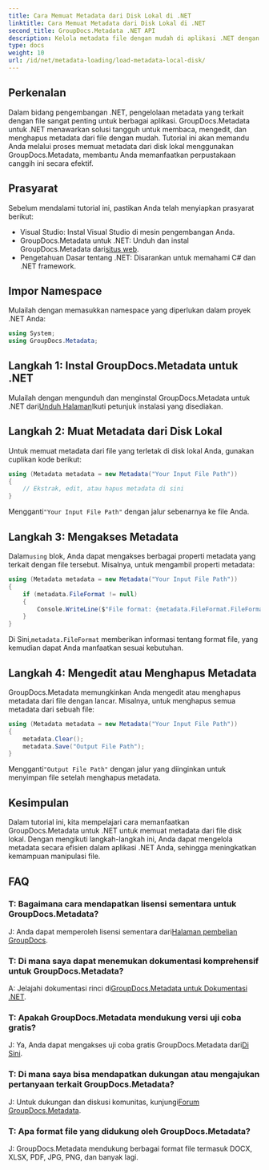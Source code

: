 ```yaml
---
title: Cara Memuat Metadata dari Disk Lokal di .NET
linktitle: Cara Memuat Metadata dari Disk Lokal di .NET
second_title: GroupDocs.Metadata .NET API
description: Kelola metadata file dengan mudah di aplikasi .NET dengan GroupDocs.Metadata untuk meningkatkan kemampuan manipulasi file.
type: docs
weight: 10
url: /id/net/metadata-loading/load-metadata-local-disk/
---
```

## Perkenalan
Dalam bidang pengembangan .NET, pengelolaan metadata yang terkait dengan file sangat penting untuk berbagai aplikasi. GroupDocs.Metadata untuk .NET menawarkan solusi tangguh untuk membaca, mengedit, dan menghapus metadata dari file dengan mudah. Tutorial ini akan memandu Anda melalui proses memuat metadata dari disk lokal menggunakan GroupDocs.Metadata, membantu Anda memanfaatkan perpustakaan canggih ini secara efektif.
## Prasyarat
Sebelum mendalami tutorial ini, pastikan Anda telah menyiapkan prasyarat berikut:
- Visual Studio: Instal Visual Studio di mesin pengembangan Anda.
-  GroupDocs.Metadata untuk .NET: Unduh dan instal GroupDocs.Metadata dari[situs web](https://releases.groupdocs.com/metadata/net/).
- Pengetahuan Dasar tentang .NET: Disarankan untuk memahami C# dan .NET framework.

## Impor Namespace
Mulailah dengan memasukkan namespace yang diperlukan dalam proyek .NET Anda:
```csharp
using System;
using GroupDocs.Metadata;
```
## Langkah 1: Instal GroupDocs.Metadata untuk .NET
 Mulailah dengan mengunduh dan menginstal GroupDocs.Metadata untuk .NET dari[Unduh Halaman](https://releases.groupdocs.com/metadata/net/)Ikuti petunjuk instalasi yang disediakan.
## Langkah 2: Muat Metadata dari Disk Lokal
Untuk memuat metadata dari file yang terletak di disk lokal Anda, gunakan cuplikan kode berikut:
```csharp
using (Metadata metadata = new Metadata("Your Input File Path"))
{
    // Ekstrak, edit, atau hapus metadata di sini
}
```
 Mengganti`"Your Input File Path"` dengan jalur sebenarnya ke file Anda.
## Langkah 3: Mengakses Metadata
 Dalam`using` blok, Anda dapat mengakses berbagai properti metadata yang terkait dengan file tersebut. Misalnya, untuk mengambil properti metadata:
```csharp
using (Metadata metadata = new Metadata("Your Input File Path"))
{
    if (metadata.FileFormat != null)
    {
        Console.WriteLine($"File format: {metadata.FileFormat.FileFormatType}");
    }
}
```
 Di Sini,`metadata.FileFormat` memberikan informasi tentang format file, yang kemudian dapat Anda manfaatkan sesuai kebutuhan.
## Langkah 4: Mengedit atau Menghapus Metadata
GroupDocs.Metadata memungkinkan Anda mengedit atau menghapus metadata dari file dengan lancar. Misalnya, untuk menghapus semua metadata dari sebuah file:
```csharp
using (Metadata metadata = new Metadata("Your Input File Path"))
{
    metadata.Clear();
    metadata.Save("Output File Path");
}
```
 Mengganti`"Output File Path"` dengan jalur yang diinginkan untuk menyimpan file setelah menghapus metadata.

## Kesimpulan
Dalam tutorial ini, kita mempelajari cara memanfaatkan GroupDocs.Metadata untuk .NET untuk memuat metadata dari file disk lokal. Dengan mengikuti langkah-langkah ini, Anda dapat mengelola metadata secara efisien dalam aplikasi .NET Anda, sehingga meningkatkan kemampuan manipulasi file.

## FAQ
### T: Bagaimana cara mendapatkan lisensi sementara untuk GroupDocs.Metadata?
 J: Anda dapat memperoleh lisensi sementara dari[Halaman pembelian GroupDocs](https://purchase.groupdocs.com/temporary-license/).
### T: Di mana saya dapat menemukan dokumentasi komprehensif untuk GroupDocs.Metadata?
 A: Jelajahi dokumentasi rinci di[GroupDocs.Metadata untuk Dokumentasi .NET](https://reference.groupdocs.com/metadata/net/).
### T: Apakah GroupDocs.Metadata mendukung versi uji coba gratis?
 J: Ya, Anda dapat mengakses uji coba gratis GroupDocs.Metadata dari[Di Sini](https://releases.groupdocs.com/).
### T: Di mana saya bisa mendapatkan dukungan atau mengajukan pertanyaan terkait GroupDocs.Metadata?
 J: Untuk dukungan dan diskusi komunitas, kunjungi[Forum GroupDocs.Metadata](https://forum.groupdocs.com/c/metadata/14).
### T: Apa format file yang didukung oleh GroupDocs.Metadata?
J: GroupDocs.Metadata mendukung berbagai format file termasuk DOCX, XLSX, PDF, JPG, PNG, dan banyak lagi.